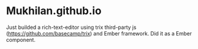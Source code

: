 # Mukhilan.github.io

Just builded a rich-text-editor using trix third-party js (https://github.com/basecamp/trix) and Ember framework.
Did it as a Ember component.
